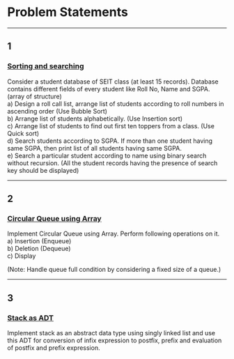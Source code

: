 # Problem Statements
<hr>

## 1

### [Sorting and searching](https://github.com/GopalSaraf/SE_Labs/blob/main/DSAL/sortingAndSearching.cpp)

Consider a student database of SEIT class (at least 15 records). 
Database contains different fields of every student like Roll No, Name and SGPA. (array of structure)  
a) Design a roll call list, arrange list of students according to roll numbers in ascending order (Use Bubble Sort)  
b) Arrange list of students alphabetically. (Use Insertion sort)  
c) Arrange list of students to find out first ten toppers from a class. (Use Quick sort)  
d) Search students according to SGPA. If more than one student having same SGPA, then print list of all students having same SGPA.  
e) Search a particular student according to name using binary search without recursion. (All the student records having the presence of search key should be displayed)  


<hr>

## 2

### [Circular Queue using Array](https://github.com/GopalSaraf/SE_Labs/blob/main/DSAL/circularQueue.cpp)

Implement Circular Queue using Array. Perform following operations on it.  
a) Insertion (Enqueue)  
b) Deletion (Dequeue)  
c) Display  
 
(Note: Handle queue full condition by considering a fixed size of a queue.)

<hr>

## 3

### [Stack as ADT](https://github.com/GopalSaraf/SE_Labs/tree/main/DSAL/stack.cpp)

Implement stack as an abstract data type using singly linked list and
use this ADT for conversion of infix expression to postfix, prefix and
evaluation of postfix and prefix expression.